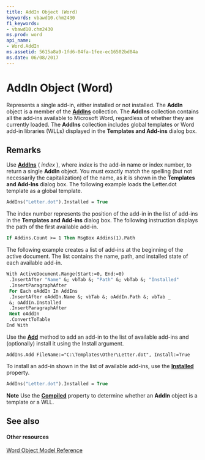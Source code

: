 ```yaml
---
title: AddIn Object (Word)
keywords: vbawd10.chm2430
f1_keywords:
- vbawd10.chm2430
ms.prod: word
api_name:
- Word.AddIn
ms.assetid: 5615a8a9-1fd6-04fa-1fee-ec16502bd84a
ms.date: 06/08/2017
---
```



# AddIn Object (Word)

Represents a single add-in, either installed or not installed. The **AddIn** object is a member of the **[AddIns](addins-object-word.md)** collection. The **AddIns** collection contains all the add-ins available to Microsoft Word, regardless of whether they are currently loaded. The **AddIns** collection includes global templates or Word add-in libraries (WLLs) displayed in the **Templates and Add-ins** dialog box.


## Remarks

Use **[AddIns](application-addins-property-word.md)** ( _index_ ), where _index_ is the add-in name or index number, to return a single **AddIn** object. You must exactly match the spelling (but not necessarily the capitalization) of the name, as it is shown in the **Templates and Add-Ins** dialog box. The following example loads the Letter.dot template as a global template.


```vb
AddIns("Letter.dot").Installed = True
```

The index number represents the position of the add-in in the list of add-ins in the **Templates and Add-ins** dialog box. The following instruction displays the path of the first available add-in.




```vb
If Addins.Count >= 1 Then MsgBox Addins(1).Path
```

The following example creates a list of add-ins at the beginning of the active document. The list contains the name, path, and installed state of each available add-in.




```vb
With ActiveDocument.Range(Start:=0, End:=0) 
 .InsertAfter "Name" &; vbTab &; "Path" &; vbTab &; "Installed" 
 .InsertParagraphAfter 
 For Each oAddIn In AddIns 
 .InsertAfter oAddIn.Name &; vbTab &; oAddIn.Path &; vbTab _ 
 &; oAddIn.Installed 
 .InsertParagraphAfter 
 Next oAddIn 
 .ConvertToTable 
End With
```

Use the **[Add](addins-add-method-word.md)** method to add an add-in to the list of available add-ins and (optionally) install it using the Install argument.




```
AddIns.Add FileName:="C:\Templates\Other\Letter.dot", Install:=True
```

To install an add-in shown in the list of available add-ins, use the **[Installed](addin-installed-property-word.md)** property.




```vb
AddIns("Letter.dot").Installed = True
```


 **Note**  Use the **[Compiled](addin-compiled-property-word.md)** property to determine whether an **AddIn** object is a template or a WLL.


## See also


#### Other resources


[Word Object Model Reference](http://msdn.microsoft.com/library/be452561-b436-bb9b-6f94-3faa9a74a6fd%28Office.15%29.aspx)


